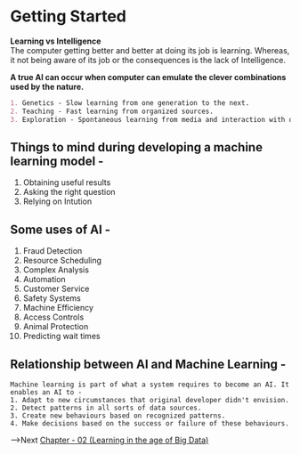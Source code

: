 # Getting Started

**Learning vs Intelligence**<br/>
The computer getting better and better at doing its job is learning. 
Whereas, it not being aware of its job or the consequences is the lack of Intelligence.

**A true AI can occur when computer can emulate the clever combinations used by the nature.**<br/>
```markdown
1. Genetics - Slow learning from one generation to the next.
2. Teaching - Fast learning from organized sources.
3. Exploration - Spontaneous learning from media and interaction with others.
```

## Things to mind during developing a machine learning model - 
1. Obtaining useful results
2. Asking the right question
3. Relying on Intution

## Some uses of AI - 
1. Fraud Detection
2. Resource Scheduling
3. Complex Analysis
4. Automation
5. Customer Service
6. Safety Systems
7. Machine Efficiency
8. Access Controls
9. Animal Protection
10. Predicting wait times

## Relationship between AI and Machine Learning -
```
Machine learning is part of what a system requires to become an AI. It enables an AI to - 
1. Adapt to new circumstances that original developer didn't envision.
2. Detect patterns in all sorts of data sources.
3. Create new behaviours based on recognized patterns.
4. Make decisions based on the success or failure of these behaviours.
```

-->Next [Chapter - 02 (Learning in the age of Big Data)](../chapter-02/README.md)